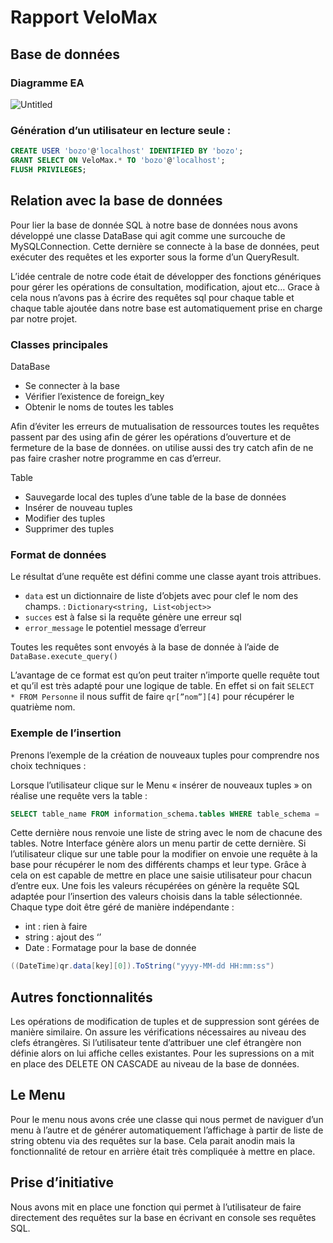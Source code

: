 # Rapport VeloMax

## Base de données

### Diagramme EA

![Untitled](Rapport%20VeloMax%206ebab60e27f24703920ef9b259db5bbf/Untitled.png)

### Génération d’un utilisateur en lecture seule :

 

```sql
CREATE USER 'bozo'@'localhost' IDENTIFIED BY 'bozo';
GRANT SELECT ON VeloMax.* TO 'bozo'@'localhost';
FLUSH PRIVILEGES;
```

## Relation avec la base de données

Pour lier la base de donnée SQL à notre base de données nous avons développé une classe DataBase qui agit comme une surcouche de MySQLConnection. Cette dernière se connecte à la base de données, peut exécuter des requêtes et les exporter sous la forme d’un QueryResult. 

L’idée centrale de notre code était de développer des fonctions génériques pour gérer les opérations de consultation, modification, ajout etc… Grace à cela nous n’avons pas à écrire des requêtes sql pour chaque table et chaque table ajoutée dans notre base est automatiquement prise en charge par notre projet.

### Classes principales

DataBase

- Se connecter à la base
- Vérifier l’existence de foreign_key
- Obtenir le noms de toutes les tables

Afin d’éviter les erreurs de mutualisation de ressources toutes les requêtes passent par des using afin de gérer les opérations d’ouverture et de fermeture de la base de données. on utilise aussi des try catch afin de ne pas faire crasher notre programme en cas d’erreur. 

Table

- Sauvegarde local des tuples d’une table de la base de données
- Insérer de nouveau tuples
- Modifier des tuples
- Supprimer des tuples

### Format de données

Le résultat d’une requête est défini comme une classe ayant trois attribues.

- `data` est un dictionnaire de liste d’objets avec pour clef le nom des champs. : `Dictionary<string, List<object>>`
- `succes` est à false si la requête génère une erreur sql
- `error_message` le potentiel message d’erreur

Toutes les requêtes sont envoyés à la base de donnée à l’aide de `DataBase.execute_query()`

L’avantage de ce format est qu’on peut traiter n’importe quelle requête tout et qu’il est très adapté pour une logique de table. En effet si on fait `SELECT  * FROM Personne` il nous suffit de faire `qr[”nom”][4]` pour récupérer le quatrième nom.

### Exemple de l’insertion

Prenons l’exemple de la création de nouveaux tuples pour comprendre nos choix techniques :

Lorsque l’utilisateur clique sur le Menu « insérer de nouveaux tuples » on réalise une requête vers la table : 

```sql
SELECT table_name FROM information_schema.tables WHERE table_schema = 'NomTable' AND table_type = 'BASE TABLE';
```

Cette dernière nous renvoie une liste de string avec le nom de chacune des tables. Notre Interface génère alors un menu partir de cette dernière. Si l’utilisateur clique sur une table pour la modifier on envoie une requête à la base pour récupérer le nom des différents champs et leur type. Grâce à cela on est capable de mettre en place une saisie utilisateur pour chacun d’entre eux. Une fois les valeurs récupérées on génère la requête SQL adaptée pour l’insertion des valeurs choisis dans la table sélectionnée. Chaque type doit être géré de manière indépendante :

- int : rien à faire
- string : ajout des ‘’
- Date : Formatage pour la base de donnée

```csharp
((DateTime)qr.data[key][0]).ToString("yyyy-MM-dd HH:mm:ss")
```

## Autres fonctionnalités

Les opérations de modification de tuples et de suppression sont gérées de manière similaire. On assure les vérifications nécessaires au niveau des clefs étrangères. Si l’utilisateur tente d’attribuer une clef étrangère non définie alors on lui affiche celles existantes. Pour les supressions on a mit en place des DELETE ON CASCADE au niveau de la base de données.

## Le Menu

Pour le menu nous avons crée une classe qui nous permet de naviguer d’un menu à l’autre et de générer automatiquement l’affichage à partir de liste de string obtenu via des requêtes sur la base. Cela parait anodin mais la fonctionnalité de retour en arrière était très compliquée à mettre en place. 

## Prise d’initiative

Nous avons mit en place une fonction qui permet à l’utilisateur de faire directement des requêtes sur la base en écrivant en console ses requêtes SQL.